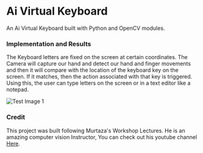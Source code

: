 # Ai Virtual Keyboard

An Ai Virtual Keyboard built with Python and OpenCV modules. 

### Implementation and Results

The Keyboard letters are fixed on the screen at certain coordinates. The Camera will capture our hand and detect our hand and finger movements and then it will compare with 
the location of the keyboard key on the screen. If it matches, then the action associated with that key is triggered. Using this, the user can type letters on the screen or
in a text editor like a notepad. 

![Test Image 1](https://i.ibb.co/zhPtgYH/Ai-Virtual-Keyboard.jpg)

### Credit

This project was built following Murtaza's Workshop Lectures. He is an amazing computer vision Instructor,
You can check out his youtube channel [Here](https://www.youtube.com/c/MurtazasWorkshopRoboticsandAI).
